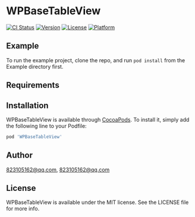 # WPBaseTableView

[![CI Status](https://img.shields.io/travis/823105162@qq.com/WPBaseTableView.svg?style=flat)](https://travis-ci.org/823105162@qq.com/WPBaseTableView)
[![Version](https://img.shields.io/cocoapods/v/WPBaseTableView.svg?style=flat)](https://cocoapods.org/pods/WPBaseTableView)
[![License](https://img.shields.io/cocoapods/l/WPBaseTableView.svg?style=flat)](https://cocoapods.org/pods/WPBaseTableView)
[![Platform](https://img.shields.io/cocoapods/p/WPBaseTableView.svg?style=flat)](https://cocoapods.org/pods/WPBaseTableView)

## Example

To run the example project, clone the repo, and run `pod install` from the Example directory first.

## Requirements

## Installation

WPBaseTableView is available through [CocoaPods](https://cocoapods.org). To install
it, simply add the following line to your Podfile:

```ruby
pod 'WPBaseTableView'
```

## Author

823105162@qq.com, 823105162@qq.com

## License

WPBaseTableView is available under the MIT license. See the LICENSE file for more info.
